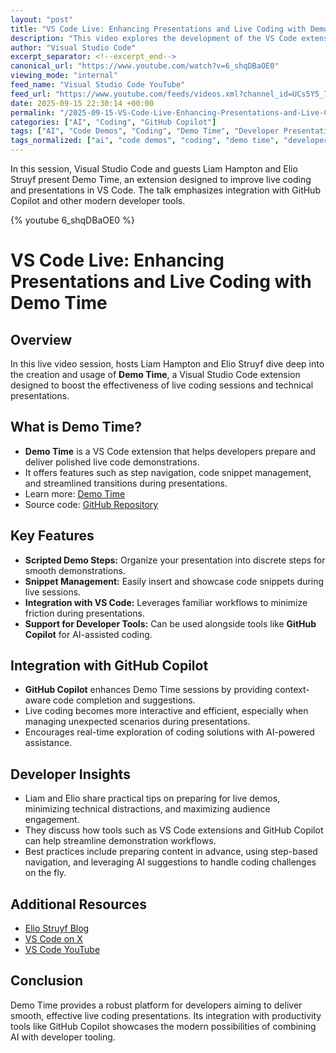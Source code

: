 ```yaml
---
layout: "post"
title: "VS Code Live: Enhancing Presentations and Live Coding with Demo Time"
description: "This video explores the development of the VS Code extension Demo Time, focusing on how it streamlines live coding and developer presentations within Visual Studio Code. Hosts Liam Hampton and Elio Struyf discuss key features, technical implementation, and best practices for using Demo Time to create impactful demonstrations. The session also covers related integrations, including GitHub Copilot, highlighting how these tools can enhance developer productivity and code quality in real-time scenarios."
author: "Visual Studio Code"
excerpt_separator: <!--excerpt_end-->
canonical_url: "https://www.youtube.com/watch?v=6_shqDBaOE0"
viewing_mode: "internal"
feed_name: "Visual Studio Code YouTube"
feed_url: "https://www.youtube.com/feeds/videos.xml?channel_id=UCs5Y5_7XK8HLDX0SLNwkd3w"
date: 2025-09-15 22:30:14 +00:00
permalink: "/2025-09-15-VS-Code-Live-Enhancing-Presentations-and-Live-Coding-with-Demo-Time.html"
categories: ["AI", "Coding", "GitHub Copilot"]
tags: ["AI", "Code Demos", "Coding", "Demo Time", "Developer Presentations", "Development Workflow", "GitHub Copilot", "Live Coding", "Presentation Tools", "Productivity Tools", "Videos", "VS Code", "VS Code Extensions"]
tags_normalized: ["ai", "code demos", "coding", "demo time", "developer presentations", "development workflow", "github copilot", "live coding", "presentation tools", "productivity tools", "videos", "vs code", "vs code extensions"]
---
```


In this session, Visual Studio Code and guests Liam Hampton and Elio Struyf present Demo Time, an extension designed to improve live coding and presentations in VS Code. The talk emphasizes integration with GitHub Copilot and other modern developer tools.<!--excerpt_end-->

{% youtube 6_shqDBaOE0 %}

# VS Code Live: Enhancing Presentations and Live Coding with Demo Time

## Overview

In this live video session, hosts Liam Hampton and Elio Struyf dive deep into the creation and usage of **Demo Time**, a Visual Studio Code extension designed to boost the effectiveness of live coding sessions and technical presentations.

## What is Demo Time?

- **Demo Time** is a VS Code extension that helps developers prepare and deliver polished live code demonstrations.
- It offers features such as step navigation, code snippet management, and streamlined transitions during presentations.
- Learn more: [Demo Time](https://demotime.show)
- Source code: [GitHub Repository](https://github.com/estruyf/vscode-demo-time)

## Key Features

- **Scripted Demo Steps:** Organize your presentation into discrete steps for smooth demonstrations.
- **Snippet Management:** Easily insert and showcase code snippets during live sessions.
- **Integration with VS Code:** Leverages familiar workflows to minimize friction during presentations.
- **Support for Developer Tools:** Can be used alongside tools like **GitHub Copilot** for AI-assisted coding.

## Integration with GitHub Copilot

- **GitHub Copilot** enhances Demo Time sessions by providing context-aware code completion and suggestions.
- Live coding becomes more interactive and efficient, especially when managing unexpected scenarios during presentations.
- Encourages real-time exploration of coding solutions with AI-powered assistance.

## Developer Insights

- Liam and Elio share practical tips on preparing for live demos, minimizing technical distractions, and maximizing audience engagement.
- They discuss how tools such as VS Code extensions and GitHub Copilot can help streamline demonstration workflows.
- Best practices include preparing content in advance, using step-based navigation, and leveraging AI suggestions to handle coding challenges on the fly.

## Additional Resources

- [Elio Struyf Blog](https://www.eliostruyf.com)
- [VS Code on X](https://x.com/code)
- [VS Code YouTube](https://youtube.com/code)

## Conclusion

Demo Time provides a robust platform for developers aiming to deliver smooth, effective live coding presentations. Its integration with productivity tools like GitHub Copilot showcases the modern possibilities of combining AI with developer tooling.
